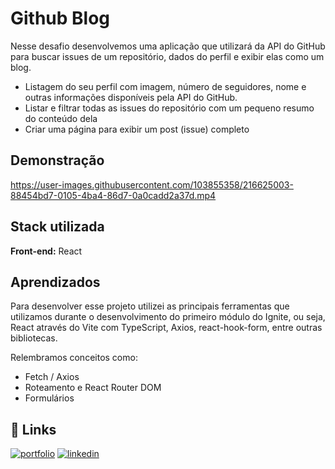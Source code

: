 # Github Blog

Nesse desafio desenvolvemos uma aplicação que utilizará da API do GitHub para buscar issues de um repositório, dados do perfil e exibir elas como um blog.

- Listagem do seu perfil com imagem, número de seguidores, nome e outras informações disponíveis pela API do GitHub.
- Listar e filtrar todas as issues do repositório com um pequeno resumo do conteúdo dela
- Criar uma página para exibir um post (issue) completo

## Demonstração

https://user-images.githubusercontent.com/103855358/216625003-88454bd7-0105-4ba4-86d7-0a0cadd2a37d.mp4

## Stack utilizada

**Front-end:** React

## Aprendizados

Para desenvolver esse projeto utilizei as principais ferramentas que utilizamos durante o desenvolvimento do primeiro módulo do Ignite, ou seja, React através do Vite com TypeScript, Axios, react-hook-form, entre outras bibliotecas.

Relembramos conceitos como:

- Fetch / Axios
- Roteamento e React Router DOM
- Formulários

## 🔗 Links

[![portfolio](https://img.shields.io/badge/my_portfolio-000?style=for-the-badge&logo=ko-fi&logoColor=white)](https://felipepeduardodev.netlify.ap)
[![linkedin](https://img.shields.io/badge/linkedin-0A66C2?style=for-the-badge&logo=linkedin&logoColor=white)](https://www.linkedin.com/in/felipepereiraeduardo/)
